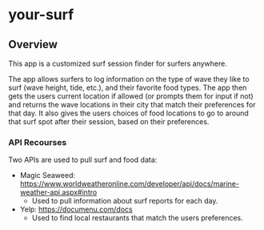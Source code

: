 # your-surf

## Overview

This app is a customized surf session finder for surfers anywhere.

The app allows surfers to log information on the type of wave they like to surf (wave height, tide, etc.), and their favorite food types.  The app then gets the users current location if allowed (or prompts them for input if not) and returns the wave locations in their city that match their preferences for that day.  It also gives the users choices of food locations to go to around that surf spot after their session, based on their preferences.

### API Recourses

Two APIs are used to pull surf and food data:
  - Magic Seaweed: https://www.worldweatheronline.com/developer/api/docs/marine-weather-api.aspx#intro
    - Used to pull information about surf reports for each day.
  - Yelp: https://documenu.com/docs
    - Used to find local restaurants that match the users preferences.